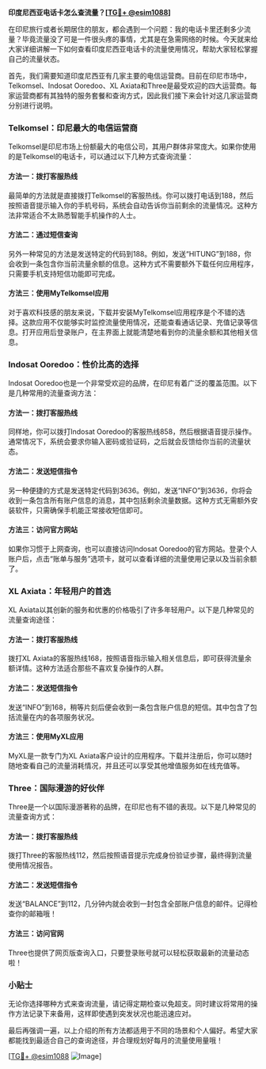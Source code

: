 **印度尼西亚电话卡怎么查流量？[[TG💪+ @esim1088](https://t.me/s/esim1088)]**

在印尼旅行或者长期居住的朋友，都会遇到一个问题：我的电话卡里还剩多少流量？毕竟流量没了可是一件很头疼的事情，尤其是在急需网络的时候。今天就来给大家详细讲解一下如何查看印度尼西亚电话卡的流量使用情况，帮助大家轻松掌握自己的流量状态。

首先，我们需要知道印度尼西亚有几家主要的电信运营商。目前在印尼市场中，Telkomsel、Indosat Ooredoo、XL Axiata和Three是最受欢迎的四大运营商。每家运营商都有其独特的服务套餐和查询方式，因此我们接下来会针对这几家运营商分别进行说明。

### Telkomsel：印尼最大的电信运营商

Telkomsel是印尼市场上份额最大的电信公司，其用户群体非常庞大。如果你使用的是Telkomsel的电话卡，可以通过以下几种方式查询流量：

#### 方法一：拨打客服热线
最简单的方法就是直接拨打Telkomsel的客服热线。你可以拨打电话到188，然后按照语音提示输入你的手机号码，系统会自动告诉你当前剩余的流量情况。这种方法非常适合不太熟悉智能手机操作的人士。

#### 方法二：通过短信查询
另外一种常见的方法是发送特定的代码到188。例如，发送“HITUNG”到188，你会收到一条包含你当前流量余额的信息。这种方式不需要额外下载任何应用程序，只需要手机支持短信功能即可完成。

#### 方法三：使用MyTelkomsel应用
对于喜欢科技感的朋友来说，下载并安装MyTelkomsel应用程序是个不错的选择。这款应用不仅能够实时监控流量使用情况，还能查看通话记录、充值记录等信息。打开应用后登录账户，在主界面上就能清楚地看到你的流量余额和其他相关信息。

### Indosat Ooredoo：性价比高的选择

Indosat Ooredoo也是一个非常受欢迎的品牌，在印尼有着广泛的覆盖范围。以下是几种常用的流量查询方法：

#### 方法一：拨打客服热线
同样地，你可以拨打Indosat Ooredoo的客服热线858，然后根据语音提示操作。通常情况下，系统会要求你输入密码或验证码，之后就会反馈给你当前的流量状态。

#### 方法二：发送短信指令
另一种便捷的方式是发送特定代码到3636。例如，发送“INFO”到3636，你将会收到一条包含所有账户信息的消息，其中包括剩余流量数据。这种方式无需额外安装软件，只需确保手机能正常接收短信即可。

#### 方法三：访问官方网站
如果你习惯于上网查询，也可以直接访问Indosat Ooredoo的官方网站。登录个人账户后，点击“账单与服务”选项卡，就可以查看详细的流量使用记录以及当前余额了。

### XL Axiata：年轻用户的首选

XL Axiata以其创新的服务和优惠的价格吸引了许多年轻用户。以下是几种常见的流量查询途径：

#### 方法一：拨打客服热线
拨打XL Axiata的客服热线168，按照语音指示输入相关信息后，即可获得流量余额详情。这种方法适合那些不喜欢复杂操作的人群。

#### 方法二：发送短信指令
发送“INFO”到168，稍等片刻后便会收到一条包含账户信息的短信。其中包含了包括流量在内的各项服务状况。

#### 方法三：使用MyXL应用
MyXL是一款专门为XL Axiata客户设计的应用程序。下载并注册后，你可以随时随地查看自己的流量消耗情况，并且还可以享受其他增值服务如在线充值等。

### Three：国际漫游的好伙伴

Three是一个以国际漫游著称的品牌，在印尼也有不错的表现。以下是几种常见的流量查询方式：

#### 方法一：拨打客服热线
拨打Three的客服热线112，然后按照语音提示完成身份验证步骤，最终得到流量使用情况报告。

#### 方法二：发送短信指令
发送“BALANCE”到112，几分钟内就会收到一封包含全部账户信息的邮件。记得检查你的邮箱哦！

#### 方法三：访问官网
Three也提供了网页版查询入口，只要登录账号就可以轻松获取最新的流量动态啦！

### 小贴士

无论你选择哪种方式来查询流量，请记得定期检查以免超支。同时建议将常用的操作方法记录下来备用，这样即使遇到突发状况也能迅速应对。

最后再强调一遍，以上介绍的所有方法都适用于不同的场景和个人偏好。希望大家都能找到最适合自己的查询途径，并合理规划好每月的流量使用量哦！

[[TG💪+ @esim1088](https://t.me/s/esim1088) ![Image](https://i.postimg.cc/4NQfJmqS/Snipaste-2025-05-13-00-14-12.png)]